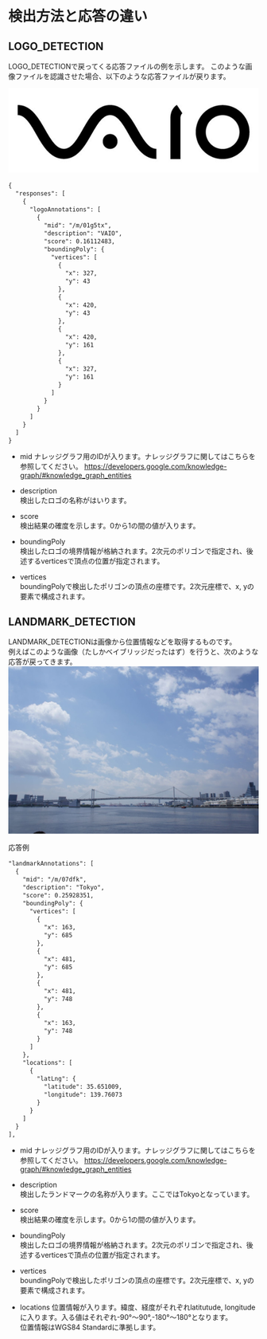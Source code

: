 # 検出方法と応答の違い

## LOGO_DETECTION
LOGO_DETECTIONで戻ってくる応答ファイルの例を示します。
このような画像ファイルを認識させた場合、以下のような応答ファイルが戻ります。  

![](./image/vaio.jpg)

```
{
  "responses": [
    {
      "logoAnnotations": [
        {
          "mid": "/m/01g5tx",
          "description": "VAIO",
          "score": 0.16112483,
          "boundingPoly": {
            "vertices": [
              {
                "x": 327,
                "y": 43
              },
              {
                "x": 420,
                "y": 43
              },
              {
                "x": 420,
                "y": 161
              },
              {
                "x": 327,
                "y": 161
              }
            ]
          }
        }
      ]
    }
  ]
}
```
* mid
ナレッジグラフ用のIDが入ります。ナレッジグラフに関してはこちらを参照してください。
https://developers.google.com/knowledge-graph/#knowledge_graph_entities

* description  
検出したロゴの名称がはいります。  

* score  
検出結果の確度を示します。0から1の間の値が入ります。  

* boundingPoly  
検出したロゴの境界情報が格納されます。2次元のポリゴンで指定され、後述するverticesで頂点の位置が指定されます。  

* vertices  
boundingPolyで検出したポリゴンの頂点の座標です。2次元座標で、x, yの要素で構成されます。  

## LANDMARK_DETECTION
LANDMARK_DETECTIONは画像から位置情報などを取得するものです。  
例えばこのような画像（たしかベイブリッジだったはず）を行うと、次のような応答が戻ってきます。  
![](./image/bridge.jpg)


応答例  
```
"landmarkAnnotations": [
  {
    "mid": "/m/07dfk",
    "description": "Tokyo",
    "score": 0.25928351,
    "boundingPoly": {
      "vertices": [
        {
          "x": 163,
          "y": 685
        },
        {
          "x": 481,
          "y": 685
        },
        {
          "x": 481,
          "y": 748
        },
        {
          "x": 163,
          "y": 748
        }
      ]
    },
    "locations": [
      {
        "latLng": {
          "latitude": 35.651009,
          "longitude": 139.76073
        }
      }
    ]
  }
],
```

* mid
ナレッジグラフ用のIDが入ります。ナレッジグラフに関してはこちらを参照してください。
https://developers.google.com/knowledge-graph/#knowledge_graph_entities

* description  
検出したランドマークの名称が入ります。ここではTokyoとなっています。  

* score  
検出結果の確度を示します。0から1の間の値が入ります。  

* boundingPoly  
検出したロゴの境界情報が格納されます。2次元のポリゴンで指定され、後述するverticesで頂点の位置が指定されます。  

* vertices  
boundingPolyで検出したポリゴンの頂点の座標です。2次元座標で、x, yの要素で構成されます。  

* locations
 位置情報が入ります。緯度、経度がそれぞれlatitutude, longitudeに入ります。入る値はそれぞれ-90°～90°,-180°～180°となります。  
 位置情報はWGS84 Standardに準拠します。
